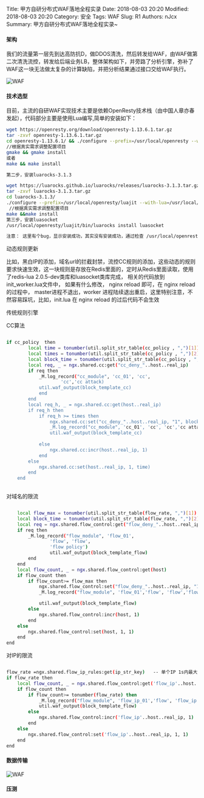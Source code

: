 Title: 甲方自研分布式WAF落地全程实录
Date: 2018-08-03 20:20
Modified: 2018-08-03 20:20
Category: 安全
Tags: WAF
Slug: R1 
Authors: nJcx
Summary: 甲方自研分布式WAF落地全程实录~



#### 架构

我们的流量第一层先到达高防抗D，做DDOS清洗，然后转发给WAF，由WAF做第二次清洗流控，转发给后端业务LB，整体架构如下，并旁路了分析引擎，弥补了WAF这一块无法做太复杂的计算缺陷，并把分析结果通过接口交给WAF执行。

![WAF](../images/WechatIMG9.jpeg)


#### 技术选型

目前，主流的自研WAF实现技术主要是依赖OpenResty技术栈（由中国人章亦春发起），代码部分主要是使用Lua编写,简单的安装如下：

```bash
wget https://openresty.org/download/openresty-1.13.6.1.tar.gz
tar -zxvf openresty-1.13.6.1.tar.gz
cd openresty-1.13.6.1/ && ./configure --prefix=/usr/local/openresty --with-pcre-jit --with-http_iconv_module  --with-http_gunzip_module --with-http_auth_request_module  --with-http_stub_status_module   --with-http_gzip_static_module
//根据真实需求调整配置项目
gmake && gmake install
或者
make && make install

第二步，安装luarocks-3.1.3

wget https://luarocks.github.io/luarocks/releases/luarocks-3.1.3.tar.gz
tar -zxvf luarocks-3.1.3.tar.gz 
cd luarocks-3.1.3/
./configure --prefix=/usr/local/openresty/luajit --with-lua=/usr/local/openresty/luajit/ --lua-suffix=jit  --with-lua-include=/usr/local/openresty/luajit/include/luajit-2.1                               
 //根据真实需求调整配置项目
make &&make install
第三步，安装luasocket
/usr/local/openresty/luajit/bin/luarocks install luasocket                                                                                                                                                                                  //根据真实环境调整目录

注意： 这里有个bug，显示安装成功，其实没有安装成功，通过检查 /usr/local/openresty/luajit/lib/lua/5.1  目录下面，有没有mime  socket 目录来确定是否安装成功，否则再次执行安装步骤三，直到安装成功

``` 

动态规则更新

比如，黑白IP的添加，域名url的拦截封禁，流控CC规则的添加，这些动态的规则要求快速生效，这一块规则是存放在Redis里面的，定时从Redis里面读取，使用了redis-lua 2.0.5-dev类库和luasocket类库完成， 相关的代码放到init_worker.lua文件中， 如果有什么修改， nginx reload 即可，在 nginx reload 的过程中， master进程不退出，worker 进程陆续退出重启，这里特别注意，不然容易踩坑，比如，init.lua 在 nginx reload 的过后代码不会生效

传统规则引擎



CC算法

```bash

if cc_policy  then
        local time = tonumber(util.split_str_table(cc_policy , ",")[1])   -- 单位时间
        local times = tonumber(util.split_str_table(cc_policy , ",")[2])  -- 请求次数
        local block_time = tonumber(util.split_str_table(cc_policy , ",")[3])  -- 封禁时间
        local req, _ = ngx.shared.cc:get("cc_deny_"..host..real_ip)
        if req then
            _M.log_record("cc_module", 'cc_01', 'cc',
                    'cc','cc attack)
            util.waf_output(block_template_cc)
            end
        end
        local req_h, _ = ngx.shared.cc:get(host..real_ip)
        if req_h then
            if req_h >= times then
                ngx.shared.cc:set("cc_deny_"..host..real_ip, "1", block_time*60)
                _M.log_record("cc_module", 'cc_01', 'cc', 'cc','cc attack')
                util.waf_output(block_template_cc)
  
            else
                ngx.shared.cc:incr(host..real_ip, 1)
            end
        else
            ngx.shared.cc:set(host..real_ip, 1, time)
        end
    end
    
```

对域名的限流


```bash

    local flow_max = tonumber(util.split_str_table(flow_rate, ",")[1])    -- qps
    local block_time = tonumber(util.split_str_table(flow_rate, ",")[2])  -- 拦截时间
    local req = ngx.shared.flow_control:get("flow_deny_"..host..real_ip)
    if req then
        _M.log_record("flow_module", 'flow_01',
                'flow', 'flow',
                'flow policy')
                util.waf_output(block_template_flow)
        end
    end
    local flow_count, _ = ngx.shared.flow_control:get(host)
    if flow_count then
        if flow_count>= flow_max then
            ngx.shared.flow_control:set("flow_deny_"..host..real_ip, "1", block_time*60)
            _M.log_record("flow_module", 'flow_01','flow', 'flow','flow policy')

            util.waf_output(block_template_flow)
        else
            ngx.shared.flow_control:incr(host, 1)
        end
    else
        ngx.shared.flow_control:set(host, 1, 1)
    end
end

```
 
对IP的限流 


```bash

flow_rate =ngx.shared.flow_ip_rules:get(ip_str_key)   -- 单个IP 1s内最大请求数
if flow_rate then
    local flow_count, _ = ngx.shared.flow_control:get('flow_ip'..host..real_ip)
    if flow_count then
        if flow_count>= tonumber(flow_rate) then
            _M.log_record("flow_module", 'flow_ip_01','flow', 'flow_ip','flow policy')
            util.waf_output(block_template_flow)
        else
            ngx.shared.flow_control:incr('flow_ip'..host..real_ip, 1)
        end
    else
        ngx.shared.flow_control:set('flow_ip'..host..real_ip, 1, 1)
    end
end

```


#### 数据传输


![WAF](../images/WechatIMG7.jpeg)



#### 压测